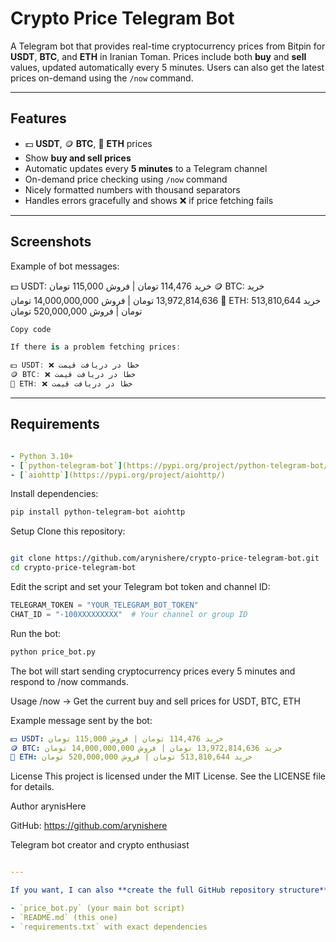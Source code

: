 # Crypto Price Telegram Bot

A Telegram bot that provides real-time cryptocurrency prices from Bitpin for **USDT**, **BTC**, and **ETH** in Iranian Toman. Prices include both **buy** and **sell** values, updated automatically every 5 minutes. Users can also get the latest prices on-demand using the `/now` command.

---

## Features

- 💵 **USDT**, 🪙 **BTC**, 💎 **ETH** prices
- Show **buy and sell prices**
- Automatic updates every **5 minutes** to a Telegram channel
- On-demand price checking using `/now` command
- Nicely formatted numbers with thousand separators
- Handles errors gracefully and shows ❌ if price fetching fails

---

## Screenshots

Example of bot messages:

💵 USDT: خرید 114,476 تومان | فروش 115,000 تومان
🪙 BTC: خرید 13,972,814,636 تومان | فروش 14,000,000,000 تومان
💎 ETH: خرید 513,810,644 تومان | فروش 520,000,000 تومان

```csharp
Copy code

If there is a problem fetching prices:

💵 USDT: ❌ خطا در دریافت قیمت
🪙 BTC: ❌ خطا در دریافت قیمت
💎 ETH: ❌ خطا در دریافت قیمت
```

---

## Requirements
```yaml

- Python 3.10+
- [`python-telegram-bot`](https://pypi.org/project/python-telegram-bot/)
- [`aiohttp`](https://pypi.org/project/aiohttp/)
```
Install dependencies:

```bash
pip install python-telegram-bot aiohttp
```
Setup
Clone this repository:


```bash

git clone https://github.com/arynishere/crypto-price-telegram-bot.git
cd crypto-price-telegram-bot
```
Edit the script and set your Telegram bot token and channel ID:

```python
TELEGRAM_TOKEN = "YOUR_TELEGRAM_BOT_TOKEN"
CHAT_ID = "-100XXXXXXXXX"  # Your channel or group ID
```
Run the bot:

```bash
python price_bot.py
```
The bot will start sending cryptocurrency prices every 5 minutes and respond to /now commands.

Usage
/now → Get the current buy and sell prices for USDT, BTC, ETH

Example message sent by the bot:

```yaml
💵 USDT: خرید 114,476 تومان | فروش 115,000 تومان
🪙 BTC: خرید 13,972,814,636 تومان | فروش 14,000,000,000 تومان
💎 ETH: خرید 513,810,644 تومان | فروش 520,000,000 تومان

```
License
This project is licensed under the MIT License. See the LICENSE file for details.

Author
arynisHere

GitHub: https://github.com/arynishere

Telegram bot creator and crypto enthusiast

```yaml

---

If you want, I can also **create the full GitHub repository structure** for you with:  

- `price_bot.py` (your main bot script)  
- `README.md` (this one)  
- `requirements.txt` with exact dependencies  
```
